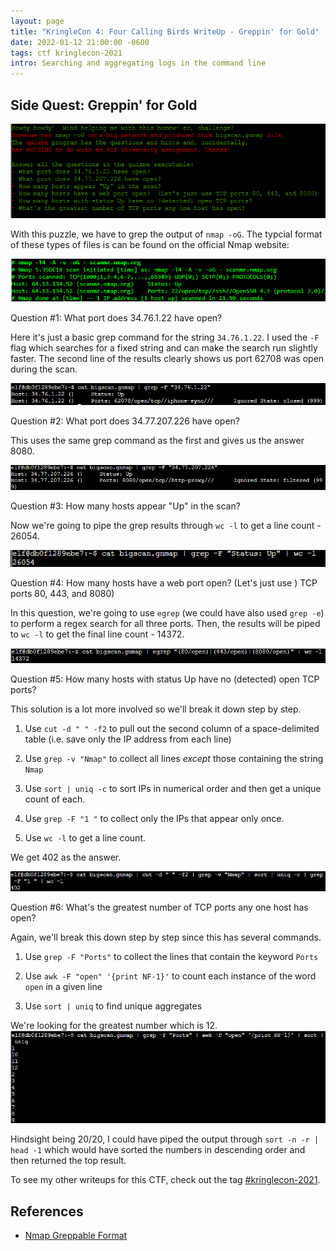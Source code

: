 ```yaml
---
layout: page
title: "KringleCon 4: Four Calling Birds WriteUp - Greppin' for Gold"
date: 2022-01-12 21:00:00 -0600
tags: ctf kringlecon-2021
intro: Searching and aggregating logs in the command line
---
```


## Side Quest: Greppin' for Gold

![Goals](/images/kringlecon2021/grep_1.png)

With this puzzle, we have to grep the output of `nmap -oG`. The typcial format of these types of files is can be found on the official Nmap website:

![Nmap Greppable Output Format](/images/kringlecon2021/grep_2.png)

Question #1: What port does 34.76.1.22 have open?

Here it's just a basic grep command for the string `34.76.1.22`. I used the `-F` flag which searches for a fixed string and can make the search run slightly faster. The second line of the results clearly shows us port 62708 was open during the scan.

![Answer #1](/images/kringlecon2021/grep_3.png)

Question #2: What port does 34.77.207.226 have open?

This uses the same grep command as the first and gives us the answer 8080.

![Answer #2](/images/kringlecon2021/grep_4.png)

Question #3: How many hosts appear "Up" in the scan?

Now we're going to pipe the grep results through `wc -l` to get a line count - 26054.

![Answer #3](/images/kringlecon2021/grep_5.png)

Question #4: How many hosts have a web port open? (Let's just use ) TCP ports 80, 443, and 8080)

In this question, we're going to use `egrep` (we could have also used `grep -e`) to perform a regex search for all three ports. Then, the results will be piped to `wc -l` to get the final line count - 14372.

![Answer #4](/images/kringlecon2021/grep_6.png)

Question #5: How many hosts with status Up have no (detected) open TCP ports?

This solution is a lot more involved so we'll break it down step by step.

1. Use `cut -d " " -f2` to pull out the second column of a space-delimited table (i.e. save only the IP address from each line)

2. Use `grep -v "Nmap"` to collect all lines *except* those containing the string `Nmap`

3. Use `sort | uniq -c` to sort IPs in numerical order and then get a unique count of each.

4. Use `grep -F "1 "` to collect only the IPs that appear only once.

5. Use `wc -l` to get a line count.

We get 402 as the answer.

![Answer #5](/images/kringlecon2021/grep_7.png)

Question #6: What's the greatest number of TCP ports any one host has open?

Again, we'll break this down step by step since this has several commands.

1. Use `grep -F "Ports"` to collect the lines that contain the keyword `Ports`

2. Use `awk -F "open" '{print NF-1}'` to count each instance of the word `open` in a given line

3. Use `sort | uniq` to find unique aggregates

We're looking for the greatest number which is 12.
![Answer #6](/images/kringlecon2021/grep_8.png)

Hindsight being 20/20, I could have piped the output through `sort -n -r | head -1` which would have sorted the numbers in descending order and then returned the top result.

To see my other writeups for this CTF, check out the tag [#kringlecon-2021](/tags#kringlecon-2021).

## References
* [Nmap Greppable Format](https://nmap.org/book/output-formats-grepable-output.html)